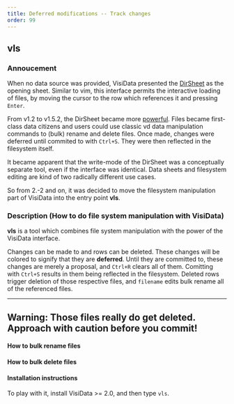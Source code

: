 ```yaml
---
title: Deferred modifications -- Track changes
order: 99
---
```


## vls

### Annoucement

When no data source was provided, VisiData presented the [DirSheet](/docs/assets/DirSheet.png) as the opening sheet. Similar to vim, this interface permits the interactive loading of files, by moving the cursor to the row which references it and pressing `Enter`.

From v1.2 to v1.5.2, the DirSheet became more [powerful](https://www.youtube.com/watch?v=prdyXM6-FSc). Files became first-class data citizens and users could use classic vd data manipulation commands to (bulk) rename and delete files. Once made, changes were deferred until commited to with `Ctrl+S`. They were then reflected in the filesystem itself.

It became apparent that the write-mode of the DirSheet was a conceptually separate tool, even if the interface was identical. Data sheets and filesystem editing are kind of two radically different use cases.

So from 2.-2 and on, it was decided to move the filesystem manipulation part of VisiData into the entry point **vls**.

### Description (How to do file system manipulation with VisiData)

**vls** is a tool which combines file system manipulation with the power of the VisiData interface.

Changes can be made to and rows can be deleted. These changes will be colored to signify that they are **deferred**. Until they are committed to, these changes are merely a proposal, and `Ctrl+R` clears all of them. Comitting with `Ctrl+S` results in them being reflected in the filesystem. Deleted rows trigger deletion of those respective files, and `filename` edits bulk rename all of the referenced files.

----
Warning: Those files really do get deleted. Approach with caution before you commit!
----

#### How to bulk rename files

#### How to bulk delete files


#### Installation instructions
To play with it, install VisiData >= 2.0, and then type `vls`.
